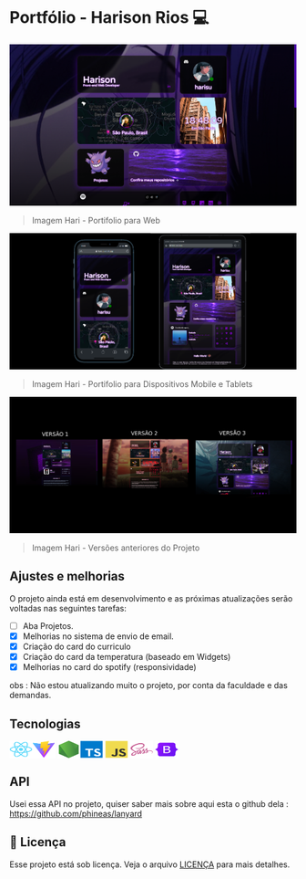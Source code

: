 
# Portfólio - Harison Rios 💻

<img src=".github/preview.png" alt="Exemplo imagem">

> Imagem Hari - Portifolio para Web


<img src=".github/previewMobile.png" alt="Exemplo imagem">

> Imagem Hari - Portifolio para Dispositivos Mobile e Tablets

<img src=".github/previewVersion.png" alt="Exemplo imagem">

> Imagem Hari - Versões anteriores do Projeto



## Ajustes e melhorias

O projeto ainda está em desenvolvimento e as próximas atualizações serão voltadas nas seguintes tarefas:

- [ ] Aba Projetos.
- [x] Melhorias no sistema de envio de email.
- [x] Criação do card do curriculo
- [x] Criação do card da temperatura (baseado em Widgets)  
- [x] Melhorias no card do spotify (responsividade)

obs : Não estou atualizando muito o projeto, por conta da faculdade e das demandas.

## Tecnologias

 <img align="center" alt="React.JS" height="30" width="40" src="https://raw.githubusercontent.com/devicons/devicon/master/icons/react/react-original.svg"><img align="center" alt="Vite.JS" height="30" width="40" src="https://raw.githubusercontent.com/devicons/devicon/master/icons/vitejs/vitejs-original.svg"> <img align="center" alt="Node.JS" height="30" width="40" src="https://raw.githubusercontent.com/devicons/devicon/master/icons/nodejs/nodejs-original.svg"><img align="center" alt="Typescript" height="30" width="40" src="https://raw.githubusercontent.com/devicons/devicon/master/icons/typescript/typescript-original.svg"> <img align="center" alt="Javascript" height="30" width="40" src="https://raw.githubusercontent.com/devicons/devicon/master/icons/javascript/javascript-original.svg"> <img align="center" alt="SASS" height="30" width="40" src="https://raw.githubusercontent.com/devicons/devicon/master/icons/sass/sass-original.svg"> <img align="center" alt="Bootstrap" height="30" width="40" src="https://raw.githubusercontent.com/devicons/devicon/master/icons/bootstrap/bootstrap-original.svg"> 
 
## API

Usei essa API no projeto, quiser saber mais sobre aqui esta o github dela : https://github.com/phineas/lanyard


## 📝 Licença

Esse projeto está sob licença. Veja o arquivo [LICENÇA](LICENSE.md) para mais detalhes.

